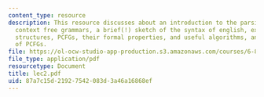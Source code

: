 ```yaml
---
content_type: resource
description: This resource discusses about an introduction to the parsing problem,
  context free grammars, a brief(!) sketch of the syntax of english, examples of ambiguous
  structures, PCFGs, their formal properties, and useful algorithms, and weaknesses
  of PCFGs.
file: https://ol-ocw-studio-app-production.s3.amazonaws.com/courses/6-864-advanced-natural-language-processing-fall-2005/87a7c15d21927542083d3a46a16868ef_lec2.pdf
file_type: application/pdf
resourcetype: Document
title: lec2.pdf
uid: 87a7c15d-2192-7542-083d-3a46a16868ef
---
```

